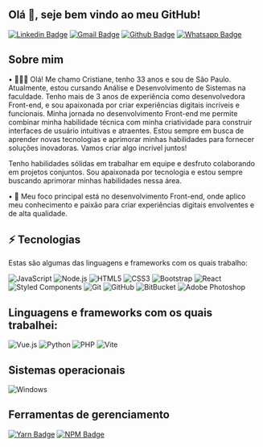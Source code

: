 <h2>
  Olá 🙋, seje bem vindo ao meu GitHub!
</h2>

[![Linkedin Badge](https://img.shields.io/badge/-LinkedIn-blue?style=flat-square&logo=Linkedin&logoColor=white&link=https://www.linkedin.com/in/cristiane-pereirasilva)](https://www.linkedin.com/in/cristiane-pereirasilva) [![Gmail Badge](https://img.shields.io/badge/-Gmail-%23E4405F?style=flat-square&logo=Gmail&logoColor=white)](mailto:cristiane.pereira901113@gmail.com) [![Github Badge](https://img.shields.io/badge/-Github-000?style=flat-square&&logo=Github&logoColor=white&link=https://github.com/Cristiane-Pereira)](https://github.com/Cristiane-Pereira) [![Whatsapp Badge](https://img.shields.io/badge/-Whatsapp-4CA143?style=flat-square&logo=whatsapp&logoColor=white&link=https://api.whatsapp.com/send?phone=5511972471295&text=Ola)](https://api.whatsapp.com/send?phone=5511972471295&text=Ola)

## Sobre mim

• 👩🏻‍💻 Olá! Me chamo Cristiane, tenho 33 anos e sou de São Paulo. Atualmente, estou cursando Análise e Desenvolvimento de Sistemas na faculdade. Tenho mais de 3 anos de experiência como desenvolvedora Front-end, e sou apaixonada por criar experiências digitais incríveis e funcionais. Minha jornada no desenvolvimento Front-end me permite combinar minha habilidade técnica com minha criatividade para construir interfaces de usuário intuitivas e atraentes. Estou sempre em busca de aprender novas tecnologias e aprimorar minhas habilidades para fornecer soluções inovadoras. Vamos criar algo incrível juntos!

Tenho habilidades sólidas em trabalhar em equipe e desfruto colaborando em projetos conjuntos. Sou apaixonada por tecnologia e estou sempre buscando aprimorar minhas habilidades nessa área.

• 🎯 Meu foco principal está no desenvolvimento Front-end, onde aplico meu conhecimento e paixão para criar experiências digitais envolventes e de alta qualidade.


 
## ⚡ Tecnologias

Estas são algumas das linguagens e frameworks com os quais trabalho:
                                             
<!-- ![JavaScript](https://img.shields.io/badge/-JavaScript-black?style=flat-square&logo=javascript)
![Nodejs](https://img.shields.io/badge/-Nodejs-339933?style=flat-square&logo=Node.js&logoColor=white)
![HTML5](https://img.shields.io/badge/-HTML5-E34F26?style=flat-square&logo=html5&logoColor=white)
![CSS3](https://img.shields.io/badge/-CSS3-1572B6?style=flat-square&logo=css3)
![Bootstrap](https://img.shields.io/badge/-Bootstrap-563D7C?style=flat-square&logo=bootstrap)
[![React](https://img.shields.io/badge/-React-black?style=flat-square&logo=react&link=https://github.com/ildaneta/)](https://github.com/ildaneta/)
<img src="https://img.shields.io/badge/react_native%20-%2320232a.svg?&style=flat-square&logo=react&logoColor=%2361DAFB"/>
[![Styled-components](https://img.shields.io/badge/-Styled%20Components-pink?style=flat-square&logo=styled-components)](https://github.com/ildaneta/)
![Git](https://img.shields.io/badge/-Git-black?style=flat-square&logo=git)
![GitHub](https://img.shields.io/badge/-GitHub-181717?style=flat-square&logo=github)
![BitBucket](https://img.shields.io/badge/-BitBucket-darkblue?style=flat-square&logo=bitbucket)
[![Adobe Photoshop](https://img.shields.io/badge/Adobe%20Photoshop%20-%23001C25.svg?&style=flat-square&logofor-the-badge&logo=Adobe%20Photoshop&logoColor=00C3F8)](https://www.adobe.com/ca/products/photoshop.html) -->
![JavaScript](https://img.icons8.com/color/48/000000/javascript.png)
![Node.js](https://img.icons8.com/color/48/000000/nodejs.png)
![HTML5](https://img.icons8.com/color/48/000000/html-5.png)
![CSS3](https://img.icons8.com/color/48/000000/css3.png)
![Bootstrap](https://img.icons8.com/color/48/000000/bootstrap.png)
![React](https://img.icons8.com/color/48/000000/react-native.png)
![Styled Components](https://img.icons8.com/color/48/000000/styled-components.png)
![Git](https://img.icons8.com/color/48/000000/git.png)
![GitHub](https://img.icons8.com/ios-glyphs/50/000000/github.png)
![BitBucket](https://img.icons8.com/color/48/000000/bitbucket.png)
![Adobe Photoshop](https://img.icons8.com/color/48/000000/adobe-photoshop.png)

## Linguagens e frameworks com os quais trabalhei:   
<!--![](https://img.shields.io/badge/-Vue.js-success)
![](https://img.shields.io/badge/-PHP-inactive) -->
![Vue.js](https://img.icons8.com/color/48/000000/vue-js.png)
![Python](https://img.icons8.com/color/48/000000/python.png)
![PHP](https://img.icons8.com/color/48/000000/php.png)
![Vite](https://img.icons8.com/color/48/000000/vite.png)

## Sistemas operacionais
<!--![Windows](https://img.shields.io/badge/-Windows-00ADEF?style=flat-square&logo=windows&logoColor=white)-->
![Windows](https://img.icons8.com/color/48/000000/windows-10.png)

## Ferramentas de gerenciamento
[![Yarn Badge](https://img.shields.io/badge/-Yarn-2C8EBB?style=flat-square&logo=Yarn&logoColor=white&link=https://yarnpkg.com/)](https://yarnpkg.com/)
[![NPM Badge](https://img.shields.io/badge/-NPM-CB3837?style=flat-square&logo=npm&logoColor=white&link=https://www.npmjs.com/)](https://www.npmjs.com/)

<!--## Databases
[![MongoDB](https://img.shields.io/badge/MongoDB%20-%233F2E1E.svg?&style=flat-square&logo=MongoDB&logoColor=47A248)](https://www.mongodb.com/3)
[![MySQL](https://img.shields.io/badge/MySQL%20-%2300758F.svg?&style=flat-squarelogofor-the-badge&logo=MySQL&logoColor=FFFFFF)](https://www.mysql.com/) -->

<!-- ## 😇 My Github Stats:-->

<!-- ![Windows](https://img.icons8.com/color/48/000000/windows-10.png)[![Visits Badge](https://badges.pufler.dev/visits/Cristiane-Pereira/Cristiane-Pereira?style=flat-square)](https://github.com/Cristiane-Pereira)
[![Repos Badge](https://badges.pufler.dev/repos/Cristiane-Pereira?style=flat-square)](https://github.com/Cristiane-Pereira?tab=repositories)
<center>
<img src='https://user-images.githubusercontent.com/5713670/87202985-820dcb80-c2b6-11ea-9f56-7ec461c497c3.gif' width="50"'> 
</center> -->
                                                                                                                         
<!-- |![](https://github-readme-stats.vercel.app/api?username=Cristiane-Pereira&&show_icons=true&title_color=ffffff&icon_color=bb2acf&text_color=daf7dc&bg_color=151515)|![](https://github-readme-stats.vercel.app/api/top-langs/?username=Cristiane-Pereira&layout=compact&theme=tokyonight&langs_count=10)                                                                                                                                                                                                                                             
![](https://activity-graph.herokuapp.com/graph?username=Cristiane-Pereira&theme=redical) -->

